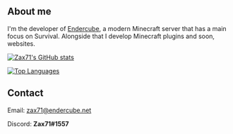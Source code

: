 ## About me
I'm the developer of [Endercube](https://discord.gg/x3aynQK), a modern Minecraft server that has a main focus on Survival.
Alongside that I develop Minecraft plugins and soon, websites.

[![Zax71's GitHub stats](https://github-readme-stats.vercel.app/api?username=zax71&show_icons=true&theme=dracula)](https://github.com/anuraghazra/github-readme-stats)

[![Top Languages](https://github-readme-stats.vercel.app/api/top-langs/?username=zax71&layout=compact&theme=dracula)](https://github.com/anuraghazra/github-readme-stats)

## Contact

Email: [zax71@endercube.net](mailto:zax71@endercube.net)

Discord: **Zax71#1557**
<!--
**zax71/zax71** is a ✨ _special_ ✨ repository because its `README.md` (this file) appears on your GitHub profile.

Here are some ideas to get you started:

- 🔭 I’m currently working on ...
- 🌱 I’m currently learning ...
- 👯 I’m looking to collaborate on ...
- 🤔 I’m looking for help with ...
- 💬 Ask me about ...
- 📫 How to reach me: ...
- 😄 Pronouns: ...
- ⚡ Fun fact: ...
-->

